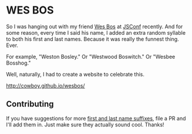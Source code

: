 # WES BOS

So I was hanging out with my friend [Wes Bos](http://wesbos.com/) at [JSConf](http://2013.jsconf.us/) recently. And for some reason, every time I said his name, I added an extra random syllable to both his first and last names. Because it was really the funnest thing. Ever.

For example, "Weston Bosley." Or "Westwood Boswitch." Or "Wesbee Bosshog."

Well, naturally, I had to create a website to celebrate this.

<http://cowboy.github.io/wesbos/>

## Contributing

If you have suggestions for more [first and last name suffixes](https://github.com/cowboy/wesbos/blob/gh-pages/wesbos.js#L10-L13), file a PR and I'll add them in. Just make sure they actually sound cool. Thanks!

